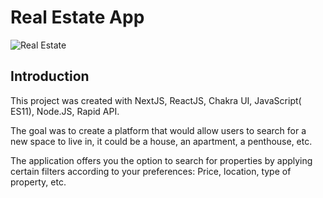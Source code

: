 # Real Estate App

![Real Estate](https://i.ibb.co/jTW4bFC/image.png)

## Introduction

This project was created with NextJS, ReactJS, Chakra UI, JavaScript( ES11), Node.JS, Rapid API.

The goal was to create a platform that would allow users to search for a new space to live in, it could be a house, an apartment, a penthouse, etc. 

The application offers you the option to search for properties by applying certain filters according to your preferences: Price, location, type of property, etc. 
